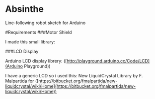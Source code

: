 Absinthe
========

Line-following robot sketch for Arduino

#Requirements
###Motor Shield

I made this small library:

###LCD Display

Arduino LCD display librery: ([http://playground.arduino.cc/Code/LCD](Arduino Playground))

I have a generic LCD so i used this:
New LiquidCrystal Library by F. Malpartida for ([https://bitbucket.org/fmalpartida/new-liquidcrystal/wiki/Home](https://bitbucket.org/fmalpartida/new-liquidcrystal/wiki/Home))